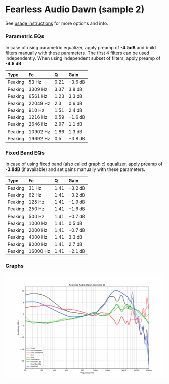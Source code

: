 # Fearless Audio Dawn (sample 2)
See [usage instructions](https://github.com/jaakkopasanen/AutoEq#usage) for more options and info.

### Parametric EQs
In case of using parametric equalizer, apply preamp of **-4.5dB** and build filters manually
with these parameters. The first 4 filters can be used independently.
When using independent subset of filters, apply preamp of **-4.6 dB**.

| Type    | Fc       |    Q | Gain    |
|:--------|:---------|:-----|:--------|
| Peaking | 53 Hz    | 0.21 | -3.6 dB |
| Peaking | 3309 Hz  | 3.37 | 3.8 dB  |
| Peaking | 6561 Hz  | 1.23 | 3.3 dB  |
| Peaking | 22049 Hz | 2.3  | 0.6 dB  |
| Peaking | 910 Hz   | 1.51 | 2.4 dB  |
| Peaking | 1216 Hz  | 0.59 | -1.6 dB |
| Peaking | 2646 Hz  | 2.97 | 1.1 dB  |
| Peaking | 10902 Hz | 1.86 | 1.3 dB  |
| Peaking | 19692 Hz | 0.5  | -3.8 dB |

### Fixed Band EQs
In case of using fixed band (also called graphic) equalizer, apply preamp of **-3.8dB**
(if available) and set gains manually with these parameters.

| Type    | Fc       |    Q | Gain    |
|:--------|:---------|:-----|:--------|
| Peaking | 31 Hz    | 1.41 | -3.2 dB |
| Peaking | 62 Hz    | 1.41 | -3.2 dB |
| Peaking | 125 Hz   | 1.41 | -1.9 dB |
| Peaking | 250 Hz   | 1.41 | -1.6 dB |
| Peaking | 500 Hz   | 1.41 | -0.7 dB |
| Peaking | 1000 Hz  | 1.41 | 0.5 dB  |
| Peaking | 2000 Hz  | 1.41 | -0.7 dB |
| Peaking | 4000 Hz  | 1.41 | 3.3 dB  |
| Peaking | 8000 Hz  | 1.41 | 2.7 dB  |
| Peaking | 16000 Hz | 1.41 | -2.1 dB |

### Graphs
![](./Fearless%20Audio%20Dawn%20(sample%202).png)